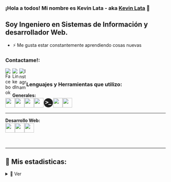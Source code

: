 ### ¡Hola a todos! Mi nombre es Kevin Lata - aka [Kevin Lata][Facebook] 👋

## Soy Ingeniero en Sistemas de Información y desarrollador Web.

- ⚡ Me gusta estar constantemente aprendiendo cosas nuevas

### Contactame!:
[<img align="left" alt="Facebook" width="22px" src="https://cdn.jsdelivr.net/npm/simple-icons@3.13.0/icons/facebook.svg" />][Facebook]
[<img align="left" alt="LinkedIn" width="22px" src="https://cdn.jsdelivr.net/npm/simple-icons@3.13.0/icons/linkedin.svg" />][linkedin]
[<img align="left" alt="Instagram" width="22px" src="https://cdn.jsdelivr.net/npm/simple-icons@3.13.0/icons/instagram.svg" />][instagram]

<br />

### Lenguajes y Herramientas que utilizo:

__Generales:__ 
<br />
<img align="bottom" src="https://cdn.jsdelivr.net/npm/simple-icons@3.13.0/icons/git.svg" width="30" height="30" />
<img align="left" src="https://raw.githubusercontent.com/jmnote/z-icons/master/svg/github.svg" width="30" height="30" />
<img align="left" src="https://cdn.jsdelivr.net/npm/simple-icons@3.13.0/icons/laravel.svg" width="30" height="30"/>
<img align="left" src="https://cdn.jsdelivr.net/npm/simple-icons@3.13.0/icons/mysql.svg" width="30" height="30"/>
<img align="left" src="https://cdn.jsdelivr.net/npm/simple-icons@3.13.0/icons/postgresql.svg" width="30" height="30"/>
<img align="left" src="https://raw.githubusercontent.com/github/explore/80688e429a7d4ef2fca1e82350fe8e3517d3494d/topics/terminal/terminal.png" width="30" height="30"/>
<img align="left" src="https://cdn.jsdelivr.net/npm/simple-icons@3.13.0/icons/visualstudiocode.svg" width="30" height="30"/>
<br />

---
__Desarrollo Web:__
<br />
<img align="bottom" src="https://cdn.jsdelivr.net/npm/simple-icons@3.13.0/icons/php.svg" width="30" height="30" />
<img align="left" src="https://cdn.jsdelivr.net/npm/simple-icons@3.13.0/icons/html5.svg" width="30" height="30" />
<img align="left" src="https://cdn.jsdelivr.net/npm/simple-icons@3.13.0/icons/javascript.svg" width="30" height="30" />


<br />

---

## 🔎 Mis estadisticas:
<details>
    <summary>🔎 Ver</summary>
    
![GitHub stats](https://github-readme-stats.vercel.app/api?username=kevinlata1605&show_icons=true&theme=tokyonight)

![Top Langs](https://github-readme-stats.vercel.app/api/top-langs/?username=kevinlata1605&show_icons=true&theme=tokyonight)

<br />

</details>


[Adobe]: https://www.adobe.com/mx/creativecloud.html?sdid=KQPRD&mv=search&ef_id=Cj0KCQjwmIuDBhDXARIsAFITC_4eIsfU0B1LEkZGVLr6Ql-FPQtYPLw5mGJbZSvEDzlvGf3CGKFJGTUaAk6dEALw_wcB:G:s&s_kwcid=AL!3085!3!442675031911!e!!g!!adobe!188200542!10039634022&gclid=Cj0KCQjwmIuDBhDXARIsAFITC_4eIsfU0B1LEkZGVLr6Ql-FPQtYPLw5mGJbZSvEDzlvGf3CGKFJGTUaAk6dEALw_wcB
[instagram]: https://www.instagram.com/kev_lata/
[Facebook]: https://www.facebook.com/kevinlata99
[linkedin]: https://www.linkedin.com/in/kevin-lata-3b4653256/
[web]:  https://www.google.com/